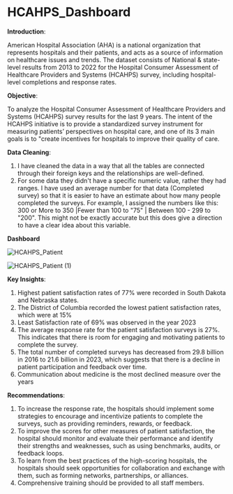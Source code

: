 # HCAHPS_Dashboard

**Introduction**: 

American Hospital Association (AHA) is a national organization that represents hospitals and their patients, and acts as a source of information on healthcare issues and trends. The dataset consists of National & state-level results from 2013 to 2022 for the Hospital Consumer Assessment of Healthcare Providers and Systems (HCAHPS) survey, including hospital-level completions and response rates.

**Objective**: 

To analyze the Hospital Consumer Assessment of Healthcare Providers and Systems (HCAHPS) survey results for the last 9 years. The intent of the HCAHPS initiative is to provide a standardized survey instrument for measuring patients’ perspectives on hospital care, and one of its 3 main goals is to "create incentives for hospitals to improve their quality of care.

**Data Cleaning**:
1. I have cleaned the data in a way that all the tables are connected through their foreign keys and the relationships are well-defined.
2. For some data they didn't have a specific numeric value, rather they had ranges. I have used an average number for that data (Completed survey) so that it is easier to have an estimate about how many people completed the surveys. For example, I assigned the numbers like this: 300 or More to 350 |Fewer than 100 to "75" | Between 100 - 299 to "200". This might not be exactly accurate but this does give a direction to have a clear idea about this variable.


**Dashboard**

![HCAHPS_Patient](https://github.com/Anish127/HCAHPS_Dashboard/assets/77845356/64cc2be8-b835-4de9-8b6d-40a320fb456c)

![HCAHPS_Patient (1)](https://github.com/Anish127/HCAHPS_Dashboard/assets/77845356/d3c8dad3-37d9-4982-b539-4d372eceb517)



**Key Insights**:

 1. Highest patient satisfaction rates of 77% were recorded in South Dakota and Nebraska states.
 2. The District of Columbia recorded the lowest patient satisfaction rates, which were at 15%
 3. Least Satisfaction rate of 69% was observed in the year 2023
 4. The average response rate for the patient satisfaction surveys is 27%. This indicates that there is room for engaging and motivating patients to complete the survey. 
 5. The total number of completed surveys has decreased from 29.8 billion in 2016 to 21.6 billion in 2023, which suggests that there is a decline in patient participation and feedback 
    over time.
 6. Communication about medicine is the most declined measure over the years


**Recommendations**:

1. To increase the response rate, the hospitals should implement some strategies to encourage and incentivize patients to complete the surveys, such as providing reminders, rewards, or 
   feedback.
2. To improve the scores for other measures of patient satisfaction, the hospital should monitor and evaluate their performance and identify their strengths and weaknesses, such as 
   using benchmarks, audits, or feedback loops.
3. To learn from the best practices of the high-scoring hospitals, the hospitals should seek opportunities for collaboration and exchange with them, such as forming networks, 
   partnerships, or alliances.
4. Comprehensive training should be provided to all staff members.
